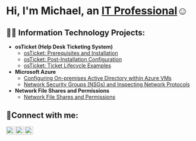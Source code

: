 <h1>Hi, I'm Michael, an <a href="https://linkedin.com/in/michael-hugh-2a0568141">IT Professional</a>☺</h1>

<h2>👨‍💻 Information Technology Projects:</h2>

- <b>osTicket (Help Desk Ticketing System)</b>
  - [osTicket: Prerequisites and Installation](https://github.com/michaelhughjr/osticket-prereqs)
  - [osTicket: Post-Installation Configuration](https://github.com/michaelhughjr/post-install-config)
  - [osTicket: Ticket Lifecycle Examples](https://github.com/michaelhughjr/ticket-lifecycle)
- <b>Microsoft Azure</b>
  - [Configuring On-premises Active Directory within Azure VMs](https://github.com/michaelhughjr/configure-ad)
  - [Network Security Groups (NSGs) and Inspecting Network Protocols](https://github.com/michaelhughjr/network-files-permissions)
- <b>Network File Shares and Permissions</b>
   - [Network File Shares and Permissions](https://github.com/michaelhughjr/azure-network-protocols)

<h2>🤳Connect with me:</h2>

[<img align="left" alt="Michael | Twitter" width="22px" src="https://cdn.jsdelivr.net/npm/simple-icons@v3/icons/twitter.svg" />][twitter]
[<img align="left" alt="Michael | LinkedIn" width="22px" src="https://cdn.jsdelivr.net/npm/simple-icons@v3/icons/linkedin.svg" />][linkedin]
[<img align="left" alt="Michael | Instagram" width="22px" src="https://cdn.jsdelivr.net/npm/simple-icons@v3/icons/instagram.svg" />][instagram]

[twitter]: https://twitter.com/Michael
[instagram]: https://www.instagram.com/Michael
[linkedin]: https://linkedin.com/in/Michael
